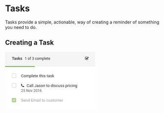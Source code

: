 Tasks
=====

Tasks provide a simple, actionable, way of creating a reminder of something you need to do. 

## Creating a Task

![Task Sidebar](/images/tasks/task-sidebar.png "Task Sidebar")
